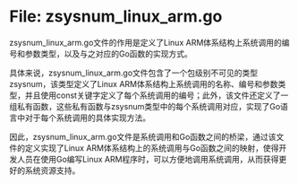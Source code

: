 # File: zsysnum_linux_arm.go

zsysnum_linux_arm.go文件的作用是定义了Linux ARM体系结构上系统调用的编号和参数类型，以及与之对应的Go函数的实现方式。

具体来说，zsysnum_linux_arm.go文件包含了一个包级别不可见的类型zsysnum，该类型定义了Linux ARM体系结构上系统调用的名称、编号和参数类型，并且使用const关键字定义了每个系统调用的编号；此外，该文件还定义了一组私有函数，这些私有函数与zsysnum类型中的每个系统调用对应，实现了Go语言中对于每个系统调用的具体实现方法。

因此，zsysnum_linux_arm.go文件是系统调用和Go函数之间的桥梁，通过该文件的定义实现了Linux ARM体系结构上的系统调用与Go函数之间的映射，使得开发人员在使用Go编写Linux ARM程序时，可以方便地调用系统调用，从而获得更好的系统资源支持。


